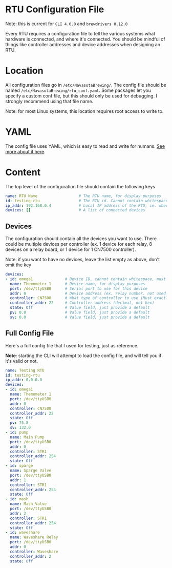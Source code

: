 # RTU Configuration File

Note: this is current for `CLI 4.0.0` and `brewdrivers 0.12.0`

Every RTU requires a configuration file to tell the various systems what hardware is connected, and where it's connected. You should be mindful of
things like controller addresses and device addresses when designing an RTU. 

# Location
All configuration files go in `/etc/NavasotaBrewing/`. The config file should be named `/etc/NavasotaBrewing/rtu_conf.yaml`.
Some packages let you specify a custom conf file, but this should only be used for debugging. I strongly recommend using that file name.

Note: for most Linux systems, this location requires root access to write to.

# YAML
The config file uses YAML, which is easy to read and write for humans. [See more about it here](https://www.redhat.com/en/topics/automation/what-is-yaml).

# Content

The top level of the configuration file should contain the following keys

```yaml
name: RTU Name                  # The RTU name, for display purposes
id: testing-rtu                 # The RTU id. Cannot contain whitespace. Must be unique among other RTUs
ip_addr: 192.168.0.4            # Local IP address of the RTU, ie. where the web interface can reach this RTU
devices: []                     # A list of connected devices
```

## Devices

The configuration should contain all the devices you want to use. There could be multiple devices per controller (ex. 1 device for each relay, 8 devices on a relay board, or 1 device for 1 CN7500 controller).

Note: if you want to have no devices, leave the list empty as above, don't omit the key

```yaml
devices:
- id: omega1              # Device ID, cannot contain whitespace, must be unique among all devices (including on other RTUs)
  name: Themometer 1      # Device name, for display purposes
  port: /dev/ttyUSB0      # Serial port to use for this device
  addr: 0                 # Device address (ex. relay number. not used for CN7500, leave it as 0)
  controller: CN7500      # What type of controller to use (Must exactly match one of the Controllers provided by the iris package)
  controller_addr: 22     # Controller address (decimal, not hex)
  state: Off              # Value field, just provide a default
  pv: 0.0                 # Value field, just provide a default
  sv: 0.0                 # Value field, just provide a default
```

## Full Config File

Here's a full config file that I used for testing, just as reference.

**Note**: starting the CLI will attempt to load the config file, and will tell you if it's valid or not.

```yaml
name: Testing RTU
id: testing-rtu
ip_addr: 0.0.0.0
devices:
- id: omega1
  name: Themometer 1
  port: /dev/ttyUSB0
  addr: 0
  controller: CN7500
  controller_addr: 22
  state: Off
  pv: 75.8
  sv: 132.0
- id: pump
  name: Main Pump
  port: /dev/ttyUSB0
  addr: 0
  controller: STR1
  controller_addr: 254
  state: Off
- id: sparge
  name: Sparge Valve
  port: /dev/ttyUSB0
  addr: 1
  controller: STR1
  controller_addr: 254
  state: Off
- id: mash
  name: Mash Valve
  port: /dev/ttyUSB0
  addr: 2
  controller: STR1
  controller_addr: 254
  state: Off
- id: waveshare
  name: Waveshare Relay
  port: /dev/ttyUSB0
  addr: 0
  controller: Waveshare
  controller_addr: 2
  state: Off
```